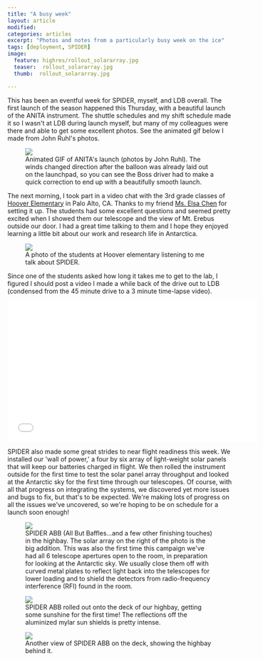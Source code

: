 ```yaml
---
title: "A busy week"
layout: article
modified:
categories: articles
excerpt: "Photos and notes from a particularly busy week on the ice"
tags: [deployment, SPIDER]
image:
  feature: highres/rollout_solararray.jpg
  teaser:  rollout_solararray.jpg
  thumb:  rollout_solararray.jpg

---
```


This has been an eventful week for SPIDER, myself, and LDB overall.  The first launch of the season happened this Thursday, with a beautiful launch of the ANITA instrument. The shuttle schedules and my shift schedule made it so I wasn't at LDB during launch myself, but many of my colleagues were there and able to get some excellent photos. See the animated gif below I made from John Ruhl's photos.  

<figure>
        <a href="{{ site.url }}/images/anita_launch_lower.gif"><img src="{{ site.url }}/images/anita_launch_lower.gif"></a>
        <figcaption>Animated GIF of ANITA's launch (photos by John Ruhl). The winds changed direction after the balloon was already laid out on the launchpad, so you can see the Boss driver had to make a quick correction to end up with a beautifully smooth launch. </figcaption>
</figure>

The next morning, I took part in a video chat with the 3rd grade classes of <a href ="http://www.hoover.pausd.org">Hoover Elementary</a> in Palo Alto, CA. Thanks to my friend <a href ="https://twitter.com/MsElsaChen">Ms. Elsa Chen</a> for setting it up. The students had some excellent questions and seemed pretty excited when I showed them our telescope and the view of Mt. Erebus outside our door. I had a great time talking to them and I hope they enjoyed learning a little bit about our work and research life in Antarctica.
  
<figure>
        <a href="{{ site.url }}/images/highres/hoover_elem.jpg"><img src="{{ site.url }}/images/hoover_elem.jpg"></a>
        <figcaption>A photo of the students at Hoover elementary listening to me talk about SPIDER.</figcaption>
</figure>

 Since one of the students asked how long it takes me to get to the lab, I figured I should post a video I made a while back of the drive out to LDB (condensed from the 45 minute drive to a 3 minute time-lapse video).

<iframe width="560" height="315" src="//www.youtube.com/embed/SwBTDQ5JCEM" frameborder="0" allowfullscreen></iframe>

SPIDER also made some great strides to near flight readiness this week. We installed our 'wall of power,' a four by six array of light-weight solar panels that will keep our batteries charged in flight. We then rolled the instrument outside for the first time to test the solar panel array throughput and looked at the Antarctic sky for the first time through our telescopes. Of course, with all that progress on integrating the systems, we discovered yet more issues and bugs to fix, but that's to be expected. We're making lots of progress on all the issues we've uncovered, so we're hoping to be on schedule for a launch soon enough!

<figure>
        <a href="{{ site.url }}/images/highres/spider_abb.jpg"><img src="{{ site.url }}/images/spider_abb.jpg"></a>
        <figcaption>SPIDER ABB (All But Baffles...and a few other finishing touches) in the highbay. The solar array on the right of the photo is the big addition. This was also the first time this campaign we've had all 6 telescope apertures open to the room, in preparation for looking at the Antarctic sky. We usually close them off with curved metal plates to reflect light back into the telescopes for lower loading and to shield the detectors from radio-frequency interference (RFI) found in the room. </figcaption>
</figure>

<figure>
        <a href="{{ site.url }}/images/highres/rollout_solararray.jpg"><img src="{{ site.url }}/images/rollout_solararray.jpg"></a>
        <figcaption>SPIDER ABB rolled out onto the deck of our highbay, getting some sunshine for the first time! The reflections off the aluminized mylar sun shields is pretty intense. </figcaption>
</figure>

<figure>
        <a href="{{ site.url }}/images/highres/rollout.jpg"><img src="{{ site.url }}/images/rollout.jpg"></a>
        <figcaption>Another view of SPIDER ABB on the deck, showing the highbay behind it.</figcaption>
</figure>

